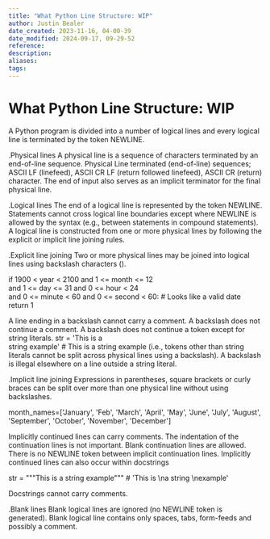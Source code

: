 ```yaml
---
title: "What Python Line Structure: WIP"
author: Justin Bealer
date_created: 2023-11-16, 04-00-39
date_modified: 2024-09-17, 09-29-52
reference: 
description: 
aliases: 
tags: 
---
```

# What Python Line Structure: WIP

A Python program is divided into a number of logical lines and every logical line is terminated by the token NEWLINE.

.Physical lines
A physical line is a sequence of characters terminated by an end-of-line sequence.
Physical Line terminated (end-of-line) sequences; ASCII LF (linefeed), ASCII CR LF (return followed linefeed), ASCII CR (return) character.
The end of input also serves as an implicit terminator for the final physical line.

.Logical lines
The end of a logical line is represented by the token NEWLINE.
Statements cannot cross logical line boundaries except where NEWLINE is allowed by the syntax (e.g., between statements in compound statements).
A logical line is constructed from one or more physical lines by following the explicit or implicit line joining rules.

.Explicit line joining
Two or more physical lines may be joined into logical lines using backslash characters (\).

if 1900 < year < 2100 and 1 <= month <= 12 \
   and 1 <= day <= 31 and 0 <= hour < 24 \
   and 0 <= minute < 60 and 0 <= second < 60:   # Looks like a valid date
        return 1

A line ending in a backslash cannot carry a comment.
A backslash does not continue a comment.
A backslash does not continue a token except for string literals.
str = 'This is a \
  string example' # This is a string example
(i.e., tokens other than string literals cannot be split across physical lines using a backslash).
A backslash is illegal elsewhere on a line outside a string literal.

.Implicit line joining
Expressions in parentheses, square brackets or curly braces can be split over more than one physical line without using backslashes.

month_names=['January', 'Feb', 'March',
    'April', 'May', 'June',
    'July', 'August', 'September',
    'October', 'November', 'December']

Implicitly continued lines can carry comments.
The indentation of the continuation lines is not important.
Blank continuation lines are allowed.
There is no NEWLINE token between implicit continuation lines.
Implicitly continued lines can also occur within docstrings

str = """This is
    a string
    example""" # 'This is \na string \nexample'

Docstrings cannot carry comments.

.Blank lines
Blank logical lines are ignored (no NEWLINE token is generated).
Blank logical line contains only spaces, tabs, form-feeds and possibly a comment.


